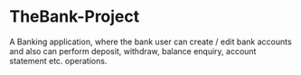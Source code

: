 # TheBank-Project
A Banking application, where the bank user can create / edit bank accounts and also can perform deposit, withdraw, balance enquiry, account statement etc. operations.
